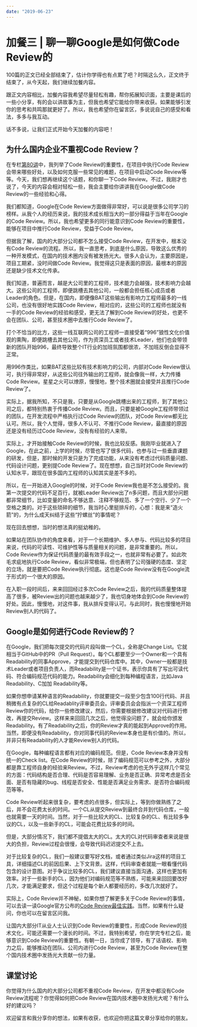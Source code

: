 ```yaml
---
date: "2019-06-23"
---  
```

      
# 加餐三 | 聊一聊Google是如何做Code Review的
100篇的正文已经全部结束了，估计你学得也有点累了吧？时隔这么久，正文终于结束了，从今天起，我们继续加餐内容。

跟正文内容相比，加餐内容我希望尽量轻松有趣，帮你拓展知识面，主要是课后的一些小分享，有的会以讲故事为主，但我也希望它能给你带来收获。如果能够引发你的思考和共鸣那就更好了。所以，我也希望你在留言区，多说说自己的感受和看法，多多与我互动。

话不多说，让我们正式开始今天加餐的内容吧！

## 为什么国内企业不重视Code Review？

在专栏[第80讲](https://time.geekbang.org/column/article/232687)中，我列举了Code Review的重要性，在项目中执行Code Review会带来哪些好处，以及如何克服一些常见的难题，在项目中启动Code Review等等。今天，我们想再继续这个话题，和你聊一下Code Review。不过，我刚才也说了，今天的内容会相对轻松一些，我会主要给你讲讲我在Google做Code Review的一些经验和心得。

我们都知道，Google在Code Review方面做得非常好，可以说是很多公司学习的榜样。从我个人的经历来说，我的技术成长相当大的一部分得益于当年在Google的Code Review。所以，我也希望更多的同行能意识到Code Review的重要性，能够在项目中推行Code Review，受益于Code Review。

<!-- [[[read_end]]] -->

但据我了解，国内的大部分公司都不怎么接受Code Review，在开发中，根本没有Code Review的流程。所以，我一直思考，到底是什么原因，导致这么优秀的一种开发模式，在国内的技术圈内没有被发扬光大。很多人会认为，主要原因是，项目工期紧，没时间做Code Review。我觉得这只是表面的原因，最根本的原因还是缺少技术文化传承。

我们知道，普遍而言，越是大公司里的工程师，技术能力会越强，技术影响力会越大。这些公司的工程师，即便跳槽去其他公司，一般都会担任核心成员或者Leader的角色。但是，在国内，即便像BAT这些输出有影响力工程师最多的一线公司，也没有很好地实践Code Review，相对应的，这些公司的工程师也就没有一手的Code Review的经验和感受，更无法了解到Code Review的好处，也更不会在团队、公司，甚至技术圈中去推行Code Review了。

打个不恰当的比方，这些一线互联网公司的工程师一直接受着“996”狼性文化价值观的熏陶，即便跳槽去其他公司，作为资深员工或者技术Leader，他们也会带领新的团队开始996，最终导致整个IT行业的加班氛围都很浓，不加班反倒会显得不正常。

用996作类比，如果BAT这些比较有技术影响力的公司，内部对Code Review很认可，执行得非常好，从这些公司往外输出的工程师，就会像我一样，大力传播Code Review。星星之火可以燎原，慢慢地，整个技术圈就会接受并且推行Code Review了。

实际上，据我所知，不只是我，只要是从Google跳槽出来的工程师，到了其他公司之后，都特别热衷于传播Code Review。而且，只要是被Google工程师带领过的团队，在开发流程中严格执行过Code Review的团队，对Code Review都无比认可。所以，我个人觉得，很多人不认可、不推行Code Review，最直接的原因还是没有经历过Code Review，没有有经验的人来带。

实际上，才开始接触Code Review的时候，我也比较反感。我刚毕业就进入了Google，在此之前，上学的时候，尽管也写了很多代码，也参与过一些垂直课题的研发，但是，那时候的开发只是为了完成功能，从来没有考虑过代码质量问题、代码设计问题，更别提Code Review了。现在想想，自己当时对Code Review的认知水平，跟现在很多国内工程师的认知其实是差不多的。

所以，在一开始进入Google的时候，对于Code Review我也是不怎么接受的。我第一次提交的代码不足百行，就被Leader Review出了n多问题，而且大部分问题都非常细节，比如变量的命名不够达意、注释不够规范、多了一个空行、少了一个空格之类的。对于这些琐碎的细节，我当时心里挺排斥的，心想：我是来“造火箭”的，为什么成天纠结于这些“拧螺丝”的事情呢？

现在回去想想，当时的想法真的挺幼稚的。

如果站在团队协作的角度来看，对于一个长期维护、多人参与、代码比较多的项目来说，代码的可读性、可维护性等与质量相关的问题，是非常重要的。所以，Code Review作为保证代码质量的最有效手段之一，也就非常有必要了。如此吹毛求疵地执行Code Review，看似非常极端，但也表明了公司强硬的态度、坚定的立场，就是要把Code Review执行彻底。这也是Code Review没有在Google流于形式的一个很大的原因。

在入职一段时间后，来来回回经过多次Code Review之后，我的代码质量整体提高了很多，被Review出的问题也越来越少了，我也切身地体会到Code Review的好处。因此，慢慢地，对这件事，我从排斥变得认可。与此同时，我也慢慢地开始Review别人的代码了。

## Google是如何进行Code Review的？

在Google，我们把每次提交的代码片段叫做一个CL，全称是Change List。它就相当于GitHub中的PR（Pull Request）。每个CL都要至少一个Owner和一个具有Readability的同事Approve，才能提交到代码仓库中。其中，Owner一般都是技术Leader或者项目负责人，而Readability是一个证书，表示你具有了写出可读代码、符合编码规范代码的能力。Readability会细化到每种编程语言，比如Java Readability、C加加 Readability等。

如果你想申请某种语言的Readability，你就要提交一段至少包含100行代码、并且稍微有点复杂的CL给Readablity评审委员会。评审委员会会指派一个资深工程师Review你的代码，给你一些修改建议，然后，你需要根据修改建议对代码进行修改，再提交Review。这样来来回回几次之后，他觉得没问题了，就会给你颁发Readability。有了Readability之后，你的Review才真的能起到Approve的作用。当然，即便没有Readability，你对同事代码的Review本身也是有价值的。所以，并非只有Readability的人才能Review别人的代码。

在Google，每种编程语言都有对应的编码规范。但是，Code Review本身并没有统一的Check list。在Code Review的时候，除了编码规范可以参考之外，大部分都是靠工程师自身的经验来Review。不过，Review考虑的也无外乎这样几个常见的方面：代码结构是否合理、代码是否容易理解、业务是否正确、异常考虑是否全面、是否有隐藏的bug、线程是否安全、性能是否满足业务需求、是否符合编码规范等等。

Code Review听起来很复杂，要考虑的点很多，但实际上，等到你做熟练了之后，并不会花费太长的时间。一个CL从提交Review到最终合并到代码仓库，一般也就需要一天的时间。当然，对于一些比较大的CL、比较复杂的CL、有比较多争议的CL，以及一些新手的CL，可能会花费比较多的时间。

但是，大部分情况下，我们都不提倡太大的CL。太大的CL对代码审查者来说是很大的负担，Review过程会很慢，会导致代码迟迟提交不上去。

对于比较复杂的CL，我们一般建议要写好文档，或者通过类似Jira这样的项目工具，详细描述CL的前因后果、上下文背景。这样，代码审查者就能一眼看懂代码包含的设计意图。对于争议比较多的CL，我们建议直接当面沟通，这样也更加有效率。对于一些新手的CL，因为他们对编码规范等不熟练，可能来来回回要改好几次，才能满足要求，但这个过程是每个新人都要经历的，多改几次就好了。

实际上，Code Review并不神秘，如果你想了解更多关于Code Review的事情，可以去读一读Google官方公布的[Code Review最佳实践](https://google.github.io/eng-practices/review/reviewer/)。当然，如果有什么疑问，你也可以在留言区问我。

让国内大部分IT从业人士认识到Code Review的重要性，形成Code Review的技术文化，可能还需要一个漫长的时间。不过，我特别希望，你在学完专栏之后，能够意识到Code Review的重要性。有朝一日，当你成了领导，有了话语权、影响力之后，能够推动在团队、公司内进行Code Review，甚至为Code Review在整个国内技术圈中发扬光大贡献一份力量。

## 课堂讨论

你觉得为什么国内的大部分公司都不重视Code Review，在开发中都没有Code Review流程呢？你觉得如何把Code Review在国内技术圈中发扬光大呢？有什么好的建议吗？

欢迎留言和我分享你的想法，如果有收获，也欢迎你把这篇文章分享给你的朋友。